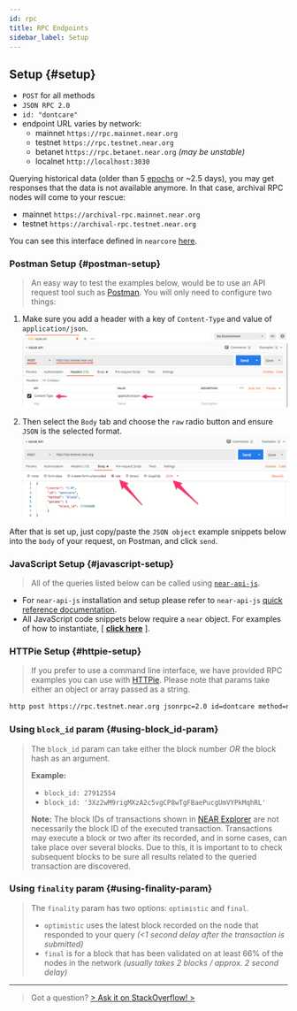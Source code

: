 ```yaml
---
id: rpc
title: RPC Endpoints
sidebar_label: Setup
---
```


## Setup {#setup}

- `POST` for all methods
- `JSON RPC 2.0`
- `id: "dontcare"`
- endpoint URL varies by network:
  - mainnet `https://rpc.mainnet.near.org`
  - testnet `https://rpc.testnet.near.org`
  - betanet `https://rpc.betanet.near.org` _(may be unstable)_
  - localnet `http://localhost:3030`

Querying historical data (older than 5 [epochs](/docs/concepts/epoch) or ~2.5 days), you may get responses that the data is not available anymore. In that case, archival RPC nodes will come to your rescue:

- mainnet `https://archival-rpc.mainnet.near.org`
- testnet `https://archival-rpc.testnet.near.org`

You can see this interface defined in `nearcore` [here](https://github.com/near/nearcore/blob/bf9ae4ce8c680d3408db1935ebd0ca24c4960884/chain/jsonrpc/client/src/lib.rs#L181).

### Postman Setup {#postman-setup}

> An easy way to test the examples below, would be to use an API request tool such as [Postman](https://www.postman.com/). You will only need to configure two things:

1. Make sure you add a header with a key of `Content-Type` and value of `application/json`.
   ![postman-setup-header](/docs/assets/postman-setup-headers.png)

2. Then select the `Body` tab and choose the `raw` radio button and ensure `JSON` is the selected format.
   ![postman-setup-header](/docs/assets/postman-setup-body.png)

After that is set up, just copy/paste the `JSON object` example snippets below into the `body` of your request, on Postman, and click `send`.

### JavaScript Setup {#javascript-setup}

> All of the queries listed below can be called using [`near-api-js`](https://github.com/near/near-api-js).

- For `near-api-js` installation and setup please refer to `near-api-js` [quick reference documentation](/docs/api/naj-quick-reference).
- All JavaScript code snippets below require a `near` object. For examples of how to instantiate, [ [**click here**](/docs/api/naj-quick-reference#connect) ].

### HTTPie Setup {#httpie-setup}

> If you prefer to use a command line interface, we have provided RPC examples you can use with [HTTPie](https://httpie.org/). Please note that params take either an object or array passed as a string.

```bash
http post https://rpc.testnet.near.org jsonrpc=2.0 id=dontcare method=network_info params:='[]'
```

### Using `block_id` param {#using-block_id-param}

> The `block_id` param can take either the block number _OR_ the block hash as an argument.
>
> **Example:**
>
> - `block_id: 27912554`
> - `block_id: '3Xz2wM9rigMXzA2c5vgCP8wTgFBaePucgUmVYPkMqhRL'`
>
> **Note:** The block IDs of transactions shown in <a href="https://explorer.testnet.near.org">NEAR Explorer</a> are not necessarily the block ID of the executed transaction. Transactions may execute a block or two after its recorded, and in some cases, can take place over several blocks. Due to this, it is important to to check subsequent blocks to be sure all results related to the queried transaction are discovered.

### Using `finality` param {#using-finality-param}

> The `finality` param has two options: `optimistic` and `final`.
>
> - `optimistic` uses the latest block recorded on the node that responded to your query _(<1 second delay after the transaction is submitted)_
> - `final` is for a block that has been validated on at least 66% of the nodes in the network _(usually takes 2 blocks / approx. 2 second delay)_

---

> Got a question?
> <a href="https://stackoverflow.com/questions/tagged/nearprotocol"> > <h8>Ask it on StackOverflow!</h8> > </a>
